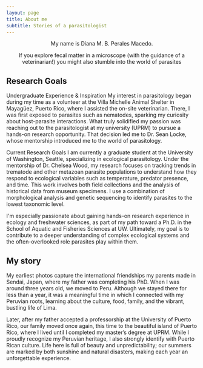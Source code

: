 ```yaml
---
layout: page
title: About me
subtitle: Stories of a parasitologist
---
```


<p style="text-align:center;">My name is Diana M. B. Perales Macedo.</p>

<p style="text-align:center;">If you explore fecal matter in a microscope (with the guidance of a veterinarian!) you might also stumble into the world of parasites</p> 


<div id="slideshow" style="max-width:600px; margin:auto;">
  <img src="/assets/img/field1.jpg" style="width:100%; display:none;">
  <img src="/assets/img/field2.jpg" style="width:100%; display:none;">
  <img src="/assets/img/field3.jpg" style="width:100%; display:none;">
  <img src="/assets/img/field4.jpg" style="width:100%; display:none;">
  <img src="/assets/img/field5.jpg" style="width:100%; display:none;">
  <img src="/assets/img/field6.jpg" style="width:100%; display:none;">
  <img src="/assets/img/field7.jpg" style="width:100%; display:none;">
  <img src="/assets/img/field8.jpg" style="width:100%; display:none;">
  <img src="/assets/img/fieldh9.jpg" style="width:100%; display:none;">
  <img src="/assets/img/field10.jpg" style="width:100%; display:none;">
  <img src="/assets/img/field11.jpg" style="width:100%; display:none;">
  <img src="/assets/img/field12.jpg" style="width:100%; display:none;">
  <img src="/assets/img/fieldh13.jpg" style="width:100%; display:none;">
  <img src="/assets/img/field14.jpg" style="width:100%; display:none;">
  <img src="/assets/img/field15.jpg" style="width:100%; display:none;">
  <img src="/assets/img/field16.jpg" style="width:100%; display:none;">
  <img src="/assets/img/fieldh17.jpg" style="width:100%; display:none;">
  <img src="/assets/img/field18.jpg" style="width:100%; display:none;">
  <img src="/assets/img/field19.jpg" style="width:100%; display:none;">
</div>

<script>
  let slideIndex = 0;
  const slides = document.querySelectorAll("#slideshow img");

  function showSlides() {
    for (let i = 0; i < slides.length; i++) {
      slides[i].style.display = "none";
    }
    slideIndex++;
    if (slideIndex > slides.length) { slideIndex = 1; }
    slides[slideIndex - 1].style.display = "block";
    setTimeout(showSlides, 3000);
  }

  document.addEventListener("DOMContentLoaded", showSlides);
</script>

## Research Goals

Undergraduate Experience & Inspiration 
My interest in parasitology began during my time as a volunteer at the Villa Michelle Animal Shelter in Mayagüez, Puerto Rico, where I assisted the on-site veterinarian. There, I was first exposed to parasites such as nematodes, sparking my curiosity about host-parasite interactions. What truly solidified my passion was reaching out to the parasitologist at my university (UPRM) to pursue a hands-on research opportunity. That decision led me to Dr. Sean Locke, whose mentorship introduced me to the world of parasitology. 

Current Research Goals 
I am currently a graduate student at the University of Washington, Seattle, specializing in ecological parasitology. Under the mentorship of Dr. Chelsea Wood, my research focuses on tracking trends in trematode and other metazoan parasite populations to understand how they respond to ecological variables such as temperature, predator presence, and time. This work involves both field collections and the analysis of historical data from museum specimens. I use a combination of morphological analysis and genetic sequencing to identify parasites to the lowest taxonomic level. 

I'm especially passionate about gaining hands-on research experience in ecology and freshwater sciences, as part of my path toward a Ph.D. in the School of Aquatic and Fisheries Sciences at UW. Ultimately, my goal is to contribute to a deeper understanding of complex ecological systems and the often-overlooked role parasites play within them. 


<div id="slideshow" style="max-width:600px; margin:auto;">
  <img src="/assets/img/story1.jpg" style="width:100%; display:none;">
  <img src="/assets/img/story2.jpg" style="width:100%; display:none;">

</div>

<script>
  let slideIndex = 0;
  const slides = document.querySelectorAll("#slideshow img");

  function showSlides() {
    for (let i = 0; i < slides.length; i++) {
      slides[i].style.display = "none";
    }
    slideIndex++;
    if (slideIndex > slides.length) { slideIndex = 1; }
    slides[slideIndex - 1].style.display = "block";
    setTimeout(showSlides, 3000);
  }

  document.addEventListener("DOMContentLoaded", showSlides);
</script>
## My story

My earliest photos capture the international friendships my parents made in Sendai, Japan, where my father was completing his PhD. When I was around three years old, we moved to Peru. Although we stayed there for less than a year, it was a meaningful time in which I connected with my Peruvian roots, learning about the culture, food, family, and the vibrant, bustling life of Lima. 

Later, after my father accepted a professorship at the University of Puerto Rico, our family moved once again, this time to the beautiful island of Puerto Rico, where I lived until I completed my master’s degree at UPRM. While I proudly recognize my Peruvian heritage, I also strongly identify with Puerto Rican culture. Life here is full of beauty and unpredictability; our summers are marked by both sunshine and natural disasters, making each year an unforgettable experience.  
